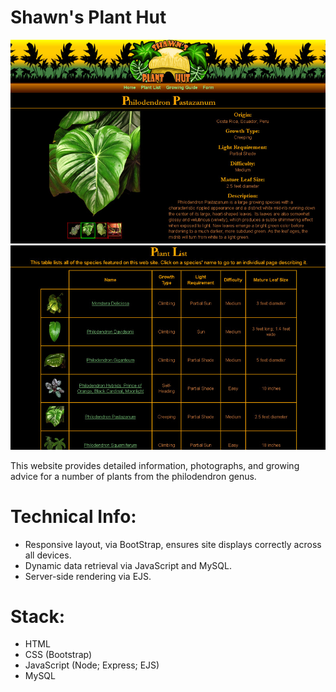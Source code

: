 # Shawn's Plant Hut

![Plant Site Sample Image 1](https://github.com/Shawn-29/ShawnPlantHut/blob/master/images/PlantSiteSample1.jpg)
![Plant Site Sample Image 2](https://github.com/Shawn-29/ShawnPlantHut/blob/master/images/PlantSiteSample2.jpg)

This website provides detailed information, photographs, and growing advice for a number of plants from the philodendron genus.

# Technical Info:
- Responsive layout, via BootStrap, ensures site displays correctly across all devices.
- Dynamic data retrieval via JavaScript and MySQL.
- Server-side rendering via EJS.

# Stack:
- HTML
- CSS (Bootstrap)
- JavaScript (Node; Express; EJS)
- MySQL